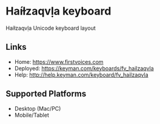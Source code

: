 Haíɫzaqvḷa keyboard
======================

Haíɫzaqvḷa Unicode keyboard layout

Links
-----

 * Home:     <https://www.firstvoices.com>
 * Deployed: <https://keyman.com/keyboards/fv_hailzaqvla>
 * Help:     <http://help.keyman.com/keyboard/fv_hailzaqvla>
 
Supported Platforms
-------------------

 * Desktop (Mac/PC)
 * Mobile/Tablet


